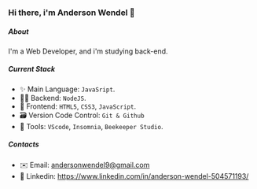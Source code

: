 ### Hi there, i'm Anderson Wendel 👋

##### About
I'm a Web Developer, and i'm studying back-end. 

##### Current Stack
- ✨ Main Language: `JavaSript`.
- 🧑‍💻 Backend: `NodeJS`.
- 🚀 Frontend: `HTML5`, `CSS3`, `JavaScript`.
- 🗃️ Version Code Control: `Git & Github`
- 🔨 Tools: `VScode`, `Insomnia`, `Beekeeper Studio`.

##### Contacts
- ✉️ Email: andersonwendel9@gmail.com
- 📢 Linkedin: https://www.linkedin.com/in/anderson-wendel-504571193/
